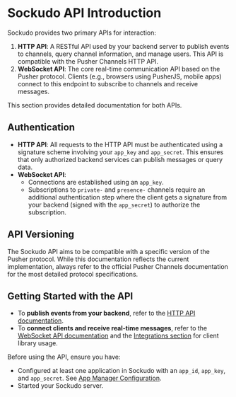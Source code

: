 # Sockudo API Introduction

Sockudo provides two primary APIs for interaction:

1.  **HTTP API**: A RESTful API used by your backend server to publish events to channels, query channel information, and manage users. This API is compatible with the Pusher Channels HTTP API.
2.  **WebSocket API**: The core real-time communication API based on the Pusher protocol. Clients (e.g., browsers using PusherJS, mobile apps) connect to this endpoint to subscribe to channels and receive messages.

This section provides detailed documentation for both APIs.

## Authentication

* **HTTP API**: All requests to the HTTP API must be authenticated using a signature scheme involving your `app_key` and `app_secret`. This ensures that only authorized backend services can publish messages or query data.
* **WebSocket API**:
    * Connections are established using an `app_key`.
    * Subscriptions to `private-` and `presence-` channels require an additional authentication step where the client gets a signature from your backend (signed with the `app_secret`) to authorize the subscription.

## API Versioning

The Sockudo API aims to be compatible with a specific version of the Pusher protocol. While this documentation reflects the current implementation, always refer to the official Pusher Channels documentation for the most detailed protocol specifications.

## Getting Started with the API

* To **publish events from your backend**, refer to the [HTTP API documentation](./http-api.md).
* To **connect clients and receive real-time messages**, refer to the [WebSocket API documentation](./websocket-api.md) and the [Integrations section](../integrations/index.md) for client library usage.

Before using the API, ensure you have:
* Configured at least one application in Sockudo with an `app_id`, `app_key`, and `app_secret`. See [App Manager Configuration](../guide/configuration/app-manager.md).
* Started your Sockudo server.

